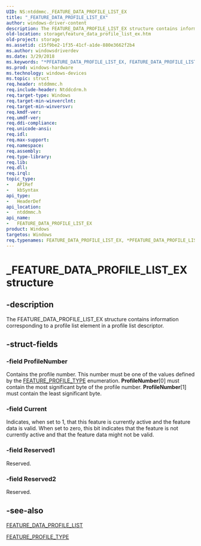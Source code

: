 ```yaml
---
UID: NS:ntddmmc._FEATURE_DATA_PROFILE_LIST_EX
title: "_FEATURE_DATA_PROFILE_LIST_EX"
author: windows-driver-content
description: The FEATURE_DATA_PROFILE_LIST_EX structure contains information corresponding to a profile list element in a profile list descriptor.
old-location: storage\feature_data_profile_list_ex.htm
old-project: storage
ms.assetid: c15f9be2-1f35-41cf-a1de-880e3662f2b4
ms.author: windowsdriverdev
ms.date: 3/29/2018
ms.keywords: "*PFEATURE_DATA_PROFILE_LIST_EX, FEATURE_DATA_PROFILE_LIST_EX, FEATURE_DATA_PROFILE_LIST_EX structure [Storage Devices], PFEATURE_DATA_PROFILE_LIST_EX, PFEATURE_DATA_PROFILE_LIST_EX structure pointer [Storage Devices], _FEATURE_DATA_PROFILE_LIST_EX, ntddmmc/FEATURE_DATA_PROFILE_LIST_EX, ntddmmc/PFEATURE_DATA_PROFILE_LIST_EX, storage.feature_data_profile_list_ex, structs-CD-ROM_4834760d-aeb7-44eb-a8a7-4c961ff8aa4c.xml"
ms.prod: windows-hardware
ms.technology: windows-devices
ms.topic: struct
req.header: ntddmmc.h
req.include-header: Ntddcdrm.h
req.target-type: Windows
req.target-min-winverclnt: 
req.target-min-winversvr: 
req.kmdf-ver: 
req.umdf-ver: 
req.ddi-compliance: 
req.unicode-ansi: 
req.idl: 
req.max-support: 
req.namespace: 
req.assembly: 
req.type-library: 
req.lib: 
req.dll: 
req.irql: 
topic_type:
-	APIRef
-	kbSyntax
api_type:
-	HeaderDef
api_location:
-	ntddmmc.h
api_name:
-	FEATURE_DATA_PROFILE_LIST_EX
product: Windows
targetos: Windows
req.typenames: FEATURE_DATA_PROFILE_LIST_EX, *PFEATURE_DATA_PROFILE_LIST_EX
---
```


# _FEATURE_DATA_PROFILE_LIST_EX structure


## -description


The FEATURE_DATA_PROFILE_LIST_EX structure contains information corresponding to a profile list element in a profile list descriptor. 


## -struct-fields




### -field ProfileNumber

Contains the profile number. This number must be one of the values defined by the <a href="https://msdn.microsoft.com/library/windows/hardware/ff553851">FEATURE_PROFILE_TYPE</a> enumeration. <b>ProfileNumber</b>[0] must contain the most significant byte of the profile number. <b>ProfileNumber</b>[1] must contain the least significant byte. 


### -field Current

Indicates, when set to 1, that this feature is currently active and the feature data is valid. When set to zero, this bit indicates that the feature is not currently active and that the feature data might not be valid. 


### -field Reserved1

Reserved. 


### -field Reserved2

Reserved. 


## -see-also




<a href="https://msdn.microsoft.com/library/windows/hardware/ff553816">FEATURE_DATA_PROFILE_LIST</a>



<a href="https://msdn.microsoft.com/library/windows/hardware/ff553851">FEATURE_PROFILE_TYPE</a>
 

 


